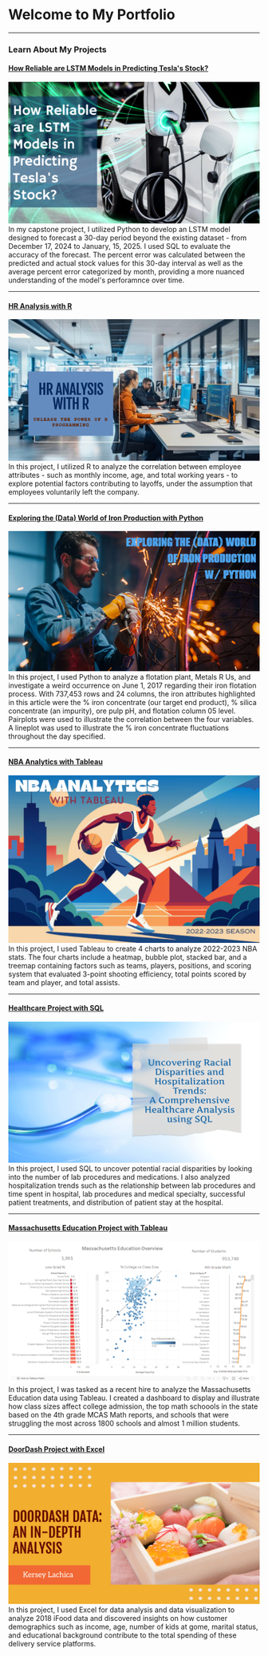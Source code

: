 # Welcome to My Portfolio

---

### Learn About My Projects
#### [How Reliable are LSTM Models in Predicting Tesla's Stock?](https://www.linkedin.com/pulse/how-reliable-lstm-models-predicting-teslas-stock-kersey-lachica-nzxgc/)
[<img src="images/tesla.png?raw=true"/>](https://www.linkedin.com/pulse/how-reliable-lstm-models-predicting-teslas-stock-kersey-lachica-nzxgc/)
In my capstone project, I utilized Python to develop an LSTM model designed to forecast a 30-day period beyond the existing dataset - from December 17, 2024 to January, 15, 2025. I used SQL to evaluate the accuracy of the forecast. The percent error was calculated between the predicted and actual stock values for this 30-day interval as well as the average percent error categorized by month, providing a more nuanced understanding of the model's perforamnce over time.

---
#### [HR Analysis with R](https://www.linkedin.com/pulse/hr-analysis-r-kersey-lachica-ew9hc/)
[<img src="images/hr_thumbnail.png?raw=true"/>](https://www.linkedin.com/pulse/hr-analysis-r-kersey-lachica-ew9hc/)
In this project, I utilized R to analyze the correlation between employee attributes - such as monthly income, age, and total working years - to explore potential factors contributing to layoffs, under the assumption that employees voluntarily left the company.

---
#### [Exploring the (Data) World of Iron Production with Python](https://www.linkedin.com/pulse/data-world-iron-production-w-python-kersey-lachica-jahlc/)
[<img src="images/iron_thumbnail.png?raw=true"/>](https://www.linkedin.com/pulse/data-world-iron-production-w-python-kersey-lachica-jahlc/)
In this project, I used Python to analyze a flotation plant, Metals R Us, and investigate a weird occurrence on June 1, 2017 regarding their iron flotation process. With 737,453 rows and 24 columns, the iron attributes highlighted in this article were the % iron concentrate (our target end product), % silica concentrate (an impurity), ore pulp pH, and flotation column 05 level. Pairplots were used to illustrate the correlation between the four variables. A lineplot was used to illustrate the % iron concentrate fluctuations throughout the day specified. 

---
#### [NBA Analytics with Tableau](https://www.linkedin.com/pulse/nba-analytics-tableau-kersey-lachica-nckcc/)
[<img src="images/nba thumbnail.png?raw=true"/>](https://www.linkedin.com/pulse/nba-analytics-tableau-kersey-lachica-nckcc/)
In this project, I used Tableau to create 4 charts to analyze 2022-2023 NBA stats. The four charts include a heatmap, bubble plot, stacked bar, and a treemap containing factors such as teams, players, positions, and scoring system that evaluated 3-point shooting efficiency, total points scored by team and player, and total assists.

---
#### [Healthcare Project with SQL](https://www.linkedin.com/pulse/uncovering-racial-disparities-hospitalization-trends-analysis-kersey-ged4c/)
[<img src="images/healthcare thumbnail.png?raw=true"/>](https://www.linkedin.com/pulse/uncovering-racial-disparities-hospitalization-trends-analysis-kersey-ged4c/)
In this project, I used SQL to uncover potential racial disparities by looking into the number of lab procedures and medications. I also analyzed hospitalization trends such as the relationship between lab procedures and time spent in hospital, lab procedures and medical specialty, successful patient treatments, and distribution of patient stay at the hospital.

---
#### [Massachusetts Education Project with Tableau](https://www.loom.com/share/2ee97c208ec2404ba3e667739821db27)
[<img src="images/massachusettseducation.png?raw=true"/>](https://www.loom.com/share/2ee97c208ec2404ba3e667739821db27)
In this project, I was tasked as a recent hire to analyze the Massachusetts Education data using Tableau. I created a dashboard to display and illustrate how class sizes affect college admission, the top math schoools in the state based on the 4th grade MCAS Math reports, and schools that were struggling the most across 1800 schools and almost 1 million students.

---
#### [DoorDash Project with Excel](https://www.linkedin.com/pulse/doordash-project-using-microsoft-excel-kersey-lachica-pgrzc/)
[<img src="images/doordash.png?raw=true"/>](https://www.linkedin.com/pulse/doordash-project-using-microsoft-excel-kersey-lachica-pgrzc/)
In this project, I used Excel for data analysis and data visualization to analyze 2018 iFood data and discovered insights on how customer demographics such as income, age, number of kids at gome, marital status, and educational background contribute to the total spending of these delivery service platforms. 
